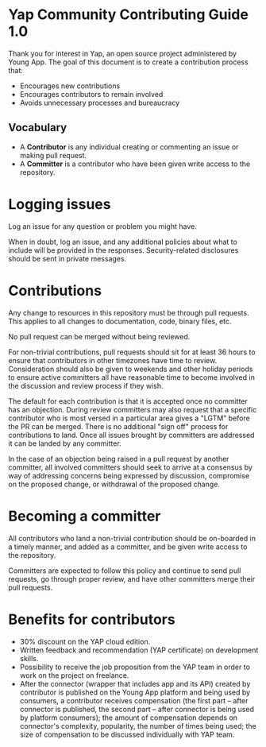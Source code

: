 # Yap Community Contributing Guide 1.0

Thank you for interest in Yap, an open source project administered by Young App.
The goal of this document is to create a contribution process that:

* Encourages new contributions
* Encourages contributors to remain involved
* Avoids unnecessary processes and bureaucracy

## Vocabulary

* A **Contributor** is any individual creating or commenting an issue or making pull request.
* A **Committer** is a contributor who have been given write access to the repository.

# Logging issues

Log an issue for any question or problem you might have. 

When in doubt, log an issue, and any additional policies about what to include will be provided in the responses. Security-related disclosures should be sent in private messages.

# Contributions

Any change to resources in this repository must be through pull requests. This applies to all changes
to documentation, code, binary files, etc.

No pull request can be merged without being reviewed.

For non-trivial contributions, pull requests should sit for at least 36 hours to ensure that
contributors in other timezones have time to review. Consideration should also be given to
weekends and other holiday periods to ensure active committers all have reasonable time to
become involved in the discussion and review process if they wish.

The default for each contribution is that it is accepted once no committer has an objection.
During review committers may also request that a specific contributor who is most versed in a
particular area gives a "LGTM" before the PR can be merged. There is no additional "sign off"
process for contributions to land. Once all issues brought by committers are addressed it can
be landed by any committer.

In the case of an objection being raised in a pull request by another committer, all involved
committers should seek to arrive at a consensus by way of addressing concerns being expressed
by discussion, compromise on the proposed change, or withdrawal of the proposed change.

# Becoming a committer

All contributors who land a non-trivial contribution should be on-boarded in a timely manner,
and added as a committer, and be given write access to the repository.

Committers are expected to follow this policy and continue to send pull requests, go through
proper review, and have other committers merge their pull requests.

# Benefits for contributors

- 30% discount on the YAP cloud edition.
- Written feedback and recommendation (YAP certificate) on development skills.
- Possibility to receive the job proposition from the YAP team in order to work on the project on freelance.
- After the connector (wrapper that includes app and its API) created by contributor is published on the Young App platform and being used by consumers, a contributor receives compensation (the first part – after connector is published, the second part – after connector is being used by platform consumers); the amount of compensation depends on connector's complexity, popularity, the number of times being used; the size of compensation to be discussed individually with YAP team.
